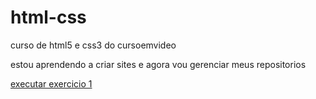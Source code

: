 # html-css
curso de html5 e css3 do cursoemvideo

estou aprendendo a criar sites e agora vou gerenciar meus repositorios

<a href="https://kemilyn1227.github.io/html-css/exercicios/ex001/index.html"> executar exercicio 1